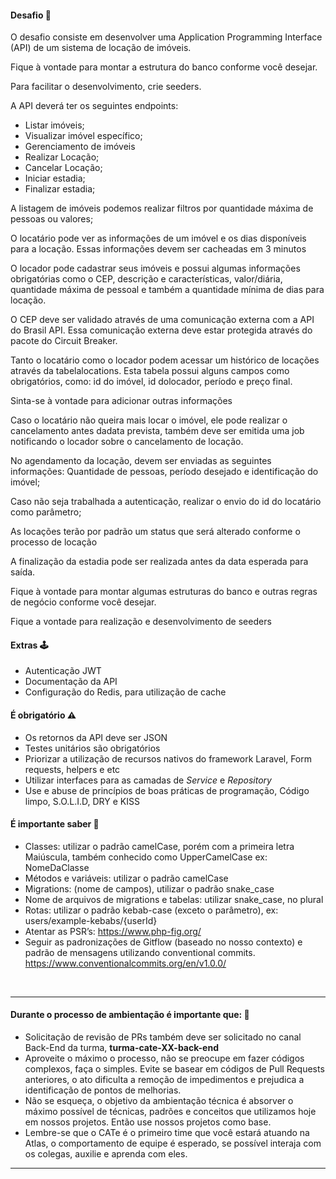 #### Desafio 🚀

O desafio consiste em desenvolver uma Application Programming Interface (API) de um sistema de locação de imóveis.

Fique à vontade para montar a estrutura do banco conforme você desejar.

Para facilitar o desenvolvimento, crie seeders.

A API deverá ter os seguintes endpoints:
- Listar imóveis;
- Visualizar imóvel específico;
- Gerenciamento de imóveis
- Realizar Locação;
- Cancelar Locação;
- Iniciar estadia;
- Finalizar estadia;

A listagem de imóveis podemos realizar filtros por quantidade máxima de pessoas ou valores;

O locatário pode ver as informações de um imóvel e os dias disponíveis para a locação.
Essas informações devem ser cacheadas em 3 minutos

O locador pode cadastrar seus imóveis e possui algumas informações obrigatórias como o CEP, descrição e características, valor/diária, quantidade máxima de pessoal e também a quantidade mínima de dias para locação.

O CEP deve ser validado através de uma comunicação externa com a API do Brasil API.
Essa comunicação externa deve estar protegida através do pacote do Circuit Breaker.

Tanto o locatário como o locador podem acessar um histórico de locações através da tabelalocations. 
Esta tabela possui alguns campos como obrigatórios, como: id do imóvel, id dolocador, período e preço final. 

Sinta-se à vontade para adicionar outras informações

Caso o locatário não queira mais locar o imóvel, ele pode realizar o cancelamento antes dadata prevista, 
também deve ser emitida uma job notificando o locador sobre o cancelamento de locação.

No agendamento da locação, devem ser enviadas as seguintes informações: 
Quantidade de pessoas, período desejado e identificação do imóvel;

Caso não seja trabalhada a autenticação, realizar o envio do id do locatário como parâmetro;


As locações terão por padrão um status que será alterado conforme o processo de locação

A finalização da estadia pode ser realizada antes da data esperada para saída.

Fique à vontade para montar algumas estruturas do banco e outras regras de negócio conforme você desejar.

Fique a vontade para realização e desenvolvimento de seeders

#### Extras 🕹

- Autenticação JWT
- Documentação da API
- Configuração do Redis, para utilização de cache

#### É obrigatório ⚠

- Os retornos da API deve ser JSON
- Testes unitários são obrigatórios
- Priorizar a utilização de recursos nativos do framework Laravel, Form requests, helpers e etc
- Utilizar interfaces para as camadas de *Service* e *Repository*
- Use e abuse de princípios de boas práticas de programação, Código limpo, S.O.L.I.D, DRY e KISS

#### É importante saber 🧠

- Classes: utilizar o padrão camelCase, porém com a primeira letra Maiúscula, também conhecido como UpperCamelCase ex: NomeDaClasse
- Métodos e variáveis: utilizar o padrão camelCase
- Migrations: (nome de campos), utilizar o padrão snake_case
- Nome de arquivos de migrations e tabelas: utilizar snake_case, no plural
- Rotas: utilizar o padrão kebab-case (exceto o parâmetro), ex: users/example-kebabs/{userId}
- Atentar as PSR’s: https://www.php-fig.org/
- Seguir as padronizações de Gitflow (baseado no nosso contexto) e padrão de mensagens utilizando conventional commits. https://www.conventionalcommits.org/en/v1.0.0/

<br> 

---

#### Durante o processo de ambientação é importante que: 📌

- Solicitação de revisão de PRs também deve ser solicitado no canal Back-End da turma, **turma-cate-XX-back-end**
- Aproveite o máximo o processo, não se preocupe em fazer códigos complexos, faça o simples. Evite se basear em códigos de Pull Requests anteriores, o ato dificulta a remoção de impedimentos e prejudica a identificação de pontos de melhorias.
- Não se esqueça, o objetivo da ambientação técnica é absorver o máximo possível de técnicas, padrões e conceitos que utilizamos hoje em nossos projetos. Então use nossos projetos como base.
- Lembre-se que o CATe é o primeiro time que você estará atuando na Atlas, o comportamento de equipe é esperado, se possível interaja com os colegas, auxilie e aprenda com eles. 

---
